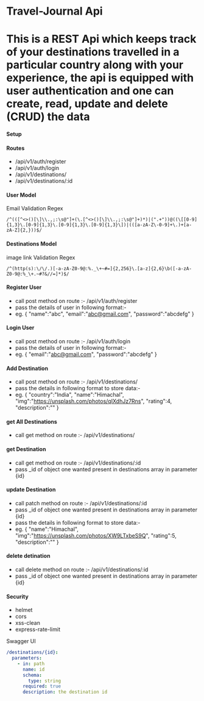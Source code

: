 # Travel-Journal Api

# This is a REST Api which keeps track of your destinations travelled in a particular country along with your experience, the api is equipped with user authentication and one can create, read, update and delete (CRUD) the data  

#### Setup

#### Routes

- /api/v1/auth/register
- /api/v1/auth/login
- /api/v1/destinations/
- /api/v1/destinations/:id

#### User Model

Email Validation Regex

```regex
/^(([^<>()[\]\\.,;:\s@"]+(\.[^<>()[\]\\.,;:\s@"]+)*)|(".+"))@((\[[0-9]{1,3}\.[0-9]{1,3}\.[0-9]{1,3}\.[0-9]{1,3}\])|(([a-zA-Z\-0-9]+\.)+[a-zA-Z]{2,}))$/
```

#### Destinations Model

image link Validation Regex

```regex
/^(http(s):\/\/.)[-a-zA-Z0-9@:%._\+~#=]{2,256}\.[a-z]{2,6}\b([-a-zA-Z0-9@:%_\+.~#?&//=]*)$/
```

#### Register User

- call post method on route :- /api/v1/auth/register
- pass the details of user in following format:-
- eg. {
    "name":"abc",
    "email":"abc@gmail.com",
    "password":"abcdefg"
  }

#### Login User

- call post method on route :- /api/v1/auth/login
- pass the details of user in following format:-
- eg. {
    "email":"abc@gmail.com",
    "password":"abcdefg"
  }
#### Add Destination

- call post method on route :- /api/v1/destinations/
- pass the details in following format to store data:-
- eg. {
    "country":"India",
    "name":"Himachal",
    "img":"https://unsplash.com/photos/qIXdhJz7Rns",
    "rating":4,
    "description":""
  }

#### get All Destinations

- call get method on route :- /api/v1/destinations/

#### get Destination

- call get method on route :- /api/v1/destinations/:id
- pass _id of object one wanted present in destinations array in parameter {id}

#### update Destination

- call patch method on route :- /api/v1/destinations/:id
- pass _id of object one wanted present in destinations array in parameter {id}
- pass the details in following format to store data:-
- eg. {
    "name":"Himachal",
    "img":"https://unsplash.com/photos/XW9LTxbeS9Q",
    "rating":5,
    "description":""
}

#### delete detination

- call delete method on route :- /api/v1/destinations/:id
- pass _id of object one wanted present in destinations array in parameter {id}

#### Security

- helmet
- cors
- xss-clean
- express-rate-limit

Swagger UI

```yaml
/destinations/{id}:
  parameters:
    - in: path
      name: id
      schema:
        type: string
      required: true
      description: the destination id
```
